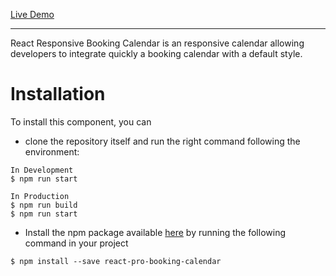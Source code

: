 [Live Demo](https://react-booking-calendar.herokuapp.com/)

___
React Responsive Booking Calendar is an responsive calendar allowing developers to integrate quickly a booking calendar with a default style.

# Installation
To install this component, you can
- clone the repository itself and run the right command following the environment:
```
In Development
$ npm run start
```
```
In Production
$ npm run build
$ npm run start
```

- Install the npm package available [here](https://www.npmjs.com/package/react-pro-booking-calendar) by running the following command in your project
```
$ npm install --save react-pro-booking-calendar
```
